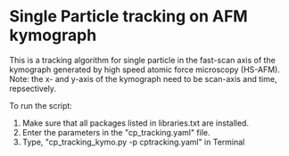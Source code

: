 # Single Particle tracking on AFM kymograph
This is a tracking algorithm for single particle in the fast-scan axis of the kymograph generated by high speed atomic force microscopy (HS-AFM).
Note: the x- and y-axis of the kymograph need to be scan-axis and time, repsectively. 

To run the script:

1. Make sure that all packages listed in libraries.txt are installed.
2. Enter the parameters in the "cp_tracking.yaml" file.
3. Type, "cp_tracking_kymo.py -p cptracking.yaml" in Terminal

